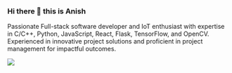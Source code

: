 ### Hi there 👋 this is Anish
Passionate Full-stack software developer and IoT enthusiast with expertise in C/C++, Python, JavaScript, React, Flask, TensorFlow, and OpenCV. Experienced in innovative project solutions and proficient in project management for impactful outcomes.

 ![](https://komarev.com/ghpvc/?username=rusty3699) 

<div>
<!--    <img src="https://github-readme-stats-git-masterrstaa-rickstaa.vercel.app/api?username=rusty3699&theme=github_dark&show_icons=true&count_private=true&hide=prs,contribs" style="width:55%;"  -->
<!--    <img src="https://github-readme-stats-git-masterrstaa-rickstaa.vercel.app/api/top-langs/?username=rusty3699&layout=compact&hide=html&theme=github_dark&langs_count=8" style="width:40%;" align="right"/>   -->
</div>

<!--
**rusty3699/rusty3699** is a ✨ _special_ ✨ repository because its `README.md` (this file) appears on your GitHub profile.

Here are some ideas to get you started:

- 🔭 I’m currently working on ...
- 🌱 I’m currently learning ...
- 👯 I’m looking to collaborate on ...
- 🤔 I’m looking for help with ...
- 💬 Ask me about ...
- 📫 How to reach me: ...
- 😄 Pronouns: ...
- ⚡ Fun fact: ...
-->
